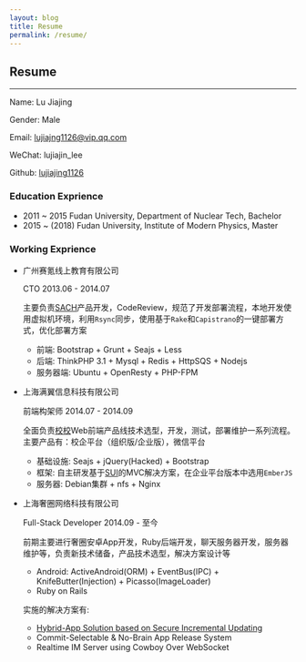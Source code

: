 ```yaml
---
layout: blog
title: Resume
permalink: /resume/
---
```


## Resume

---

Name: Lu Jiajing

Gender: Male

Email: lujiajng1126@vip.qq.com

WeChat: lujiajin_lee

Github: [lujiajing1126](https://github.com/lujiajing1126)

### Education Exprience

 - 2011 ~ 2015 Fudan University, Department of Nuclear Tech, Bachelor
 - 2015 ~ (2018) Fudan University, Institute of Modern Physics, Master

### Working Exprience

  - 广州赛氪线上教育有限公司 

  	CTO  2013.06 - 2014.07

  	主要负责[SACH](http://www.mysach.com)产品开发，CodeReview，规范了开发部署流程，本地开发使用虚拟机环境，利用```Rsync```同步，使用基于```Rake```和```Capistrano```的一键部署方式，优化部署方案

  	- 前端: Bootstrap + Grunt + Seajs + Less
  	- 后端: ThinkPHP 3.1 + Mysql + Redis + HttpSQS + Nodejs
  	- 服务器端: Ubuntu + OpenResty + PHP-FPM

  - 上海满翼信息科技有限公司

  	前端构架师  2014.07 - 2014.09

  	全面负责[校校](http://xiaoxiao.la)Web前端产品线技术选型，开发，测试，部署维护一系列流程。主要产品有：校企平台（组织版/企业版），微信平台

  	- 基础设施: Seajs + jQuery(Hacked) + Bootstrap
  	- 框架: 自主研发基于[SUI](https://github.com/lujiajing1126/SUI)的MVC解决方案，在企业平台版本中选用```EmberJS```
  	- 服务器: Debian集群 + nfs + Nginx

  - 上海奢圈网络科技有限公司

  	Full-Stack Developer  2014.09 - 至今

  	前期主要进行奢圈安卓App开发，Ruby后端开发，聊天服务器开发，服务器维护等，负责新技术储备，产品技术选型，解决方案设计等

  	- Android: ActiveAndroid(ORM) + EventBus(IPC) + KnifeButter(Injection) + Picasso(ImageLoader)
  	- Ruby on Rails

  	实施的解决方案有:
  	- [Hybrid-App Solution based on Secure Incremental Updating](https://ruby-china.org/topics/23258)
  	- Commit-Selectable & No-Brain App Release System
  	- Realtime IM Server using Cowboy Over WebSocket
